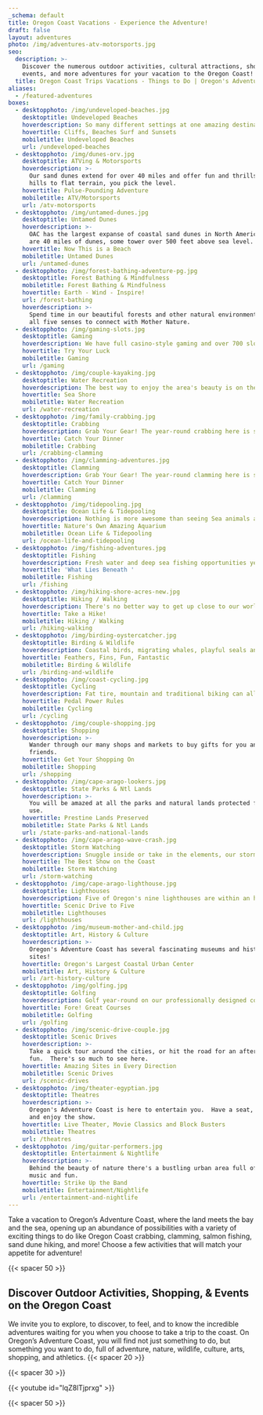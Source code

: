 ```yaml
---
_schema: default
title: Oregon Coast Vacations - Experience the Adventure!
draft: false
layout: adventures
photo: /img/adventures-atv-motorsports.jpg
seo:
  description: >-
    Discover the numerous outdoor activities, cultural attractions, shopping,
    events, and more adventures for your vacation to the Oregon Coast!
  title: Oregon Coast Trips Vacations - Things to Do | Oregon's Adventure Coast
aliases:
  - /featured-adventures
boxes:
  - desktopphoto: /img/undeveloped-beaches.jpg
    desktoptitle: Undeveloped Beaches
    hoverdescription: So many different settings at one amazing destination!
    hovertitle: Cliffs, Beaches Surf and Sunsets
    mobiletitle: Undeveloped Beaches
    url: /undeveloped-beaches
  - desktopphoto: /img/dunes-orv.jpg
    desktoptitle: ATVing & Motorsports
    hoverdescription: >-
      Our sand dunes extend for over 40 miles and offer fun and thrills.  From
      hills to flat terrain, you pick the level.
    hovertitle: Pulse-Pounding Adventure
    mobiletitle: ATV/Motorsports
    url: /atv-motorsports
  - desktopphoto: /img/untamed-dunes.jpg
    desktoptitle: Untamed Dunes
    hoverdescription: >-
      OAC has the largest expanse of coastal sand dunes in North America. There
      are 40 miles of dunes, some tower over 500 feet above sea level.
    hovertitle: Now This is a Beach
    mobiletitle: Untamed Dunes
    url: /untamed-dunes
  - desktopphoto: /img/forest-bathing-adventure-pg.jpg
    desktoptitle: Forest Bathing & Mindfulness
    mobiletitle: Forest Bathing & Mindfulness
    hovertitle: Earth - Wind - Inspire!
    url: /forest-bathing
    hoverdescription: >-
      Spend time in our beautiful forests and other natural environments and use
      all five senses to connect with Mother Nature.
  - desktopphoto: /img/gaming-slots.jpg
    desktoptitle: Gaming
    hoverdescription: We have full casino-style gaming and over 700 slots right in town.
    hovertitle: Try Your Luck
    mobiletitle: Gaming
    url: /gaming
  - desktopphoto: /img/couple-kayaking.jpg
    desktoptitle: Water Recreation
    hoverdescription: The best way to enjoy the area's beauty is on the water.
    hovertitle: Sea Shore
    mobiletitle: Water Recreation
    url: /water-recreation
  - desktopphoto: /img/family-crabbing.jpg
    desktoptitle: Crabbing
    hoverdescription: Grab Your Gear! The year-round crabbing here is second to none.
    hovertitle: Catch Your Dinner
    mobiletitle: Crabbing
    url: /crabbing-clamming
  - desktopphoto: /img/clamming-adventures.jpg
    desktoptitle: Clamming
    hoverdescription: Grab Your Gear! The year-round clamming here is second to none.
    hovertitle: Catch Your Dinner
    mobiletitle: Clamming
    url: /clamming
  - desktopphoto: /img/tidepooling.jpg
    desktoptitle: Ocean Life & Tidepooling
    hoverdescription: Nothing is more awesome than seeing Sea animals and plants on the beach.
    hovertitle: Nature's Own Amazing Aquarium
    mobiletitle: Ocean Life & Tidepooling
    url: /ocean-life-and-tidepooling
  - desktopphoto: /img/fishing-adventures.jpg
    desktoptitle: Fishing
    hoverdescription: Fresh water and deep sea fishing opportunities year 'round
    hovertitle: 'What Lies Beneath '
    mobiletitle: Fishing
    url: /fishing
  - desktopphoto: /img/hiking-shore-acres-new.jpg
    desktoptitle: Hiking / Walking
    hoverdescription: There's no better way to get up close to our world famous scenery.
    hovertitle: Take a Hike!
    mobiletitle: Hiking / Walking
    url: /hiking-walking
  - desktopphoto: /img/birding-oystercatcher.jpg
    desktoptitle: Birding & Wildlife
    hoverdescription: Coastal birds, migrating whales, playful seals and sea lions abound.
    hovertitle: Feathers, Fins, Fun, Fantastic
    mobiletitle: Birding & Wildlife
    url: /birding-and-wildlife
  - desktopphoto: /img/coast-cycling.jpg
    desktoptitle: Cycling
    hoverdescription: Fat tire, mountain and traditional biking can all be done at OAC.
    hovertitle: Pedal Power Rules
    mobiletitle: Cycling
    url: /cycling
  - desktopphoto: /img/couple-shopping.jpg
    desktoptitle: Shopping
    hoverdescription: >-
      Wander through our many shops and markets to buy gifts for you and your
      friends.
    hovertitle: Get Your Shopping On
    mobiletitle: Shopping
    url: /shopping
  - desktopphoto: /img/cape-arago-lookers.jpg
    desktoptitle: State Parks & Ntl Lands
    hoverdescription: >-
      You will be amazed at all the parks and natural lands protected for your
      use.
    hovertitle: Prestine Lands Preserved
    mobiletitle: State Parks & Ntl Lands
    url: /state-parks-and-national-lands
  - desktopphoto: /img/cape-arago-wave-crash.jpg
    desktoptitle: Storm Watching
    hoverdescription: Snuggle inside or take in the elements, our storms are breathtaking.
    hovertitle: The Best Show on the Coast
    mobiletitle: Storm Watching
    url: /storm-watching
  - desktopphoto: /img/cape-arago-lighthouse.jpg
    desktoptitle: Lighthouses
    hoverdescription: Five of Oregon's nine lighthouses are within an hours drive.
    hovertitle: Scenic Drive to Five
    mobiletitle: Lighthouses
    url: /lighthouses
  - desktopphoto: /img/museum-mother-and-child.jpg
    desktoptitle: Art, History & Culture
    hoverdescription: >-
      Oregon's Adventure Coast has several fascinating museums and historical
      sites!
    hovertitle: Oregon's Largest Coastal Urban Center
    mobiletitle: Art, History & Culture
    url: /art-history-culture
  - desktopphoto: /img/golfing.jpg
    desktoptitle: Golfing
    hoverdescription: Golf year-round on our professionally designed courses.
    hovertitle: Fore! Great Courses
    mobiletitle: Golfing
    url: /golfing
  - desktopphoto: /img/scenic-drive-couple.jpg
    desktoptitle: Scenic Drives
    hoverdescription: >-
      Take a quick tour around the cities, or hit the road for an afternoon of
      fun.  There's so much to see here.
    hovertitle: Amazing Sites in Every Direction
    mobiletitle: Scenic Drives
    url: /scenic-drives
  - desktopphoto: /img/theater-egyptian.jpg
    desktoptitle: Theatres
    hoverdescription: >-
      Oregon's Adventure Coast is here to entertain you.  Have a seat, sit back
      and enjoy the show.
    hovertitle: Live Theater, Movie Classics and Block Busters
    mobiletitle: Theatres
    url: /theatres
  - desktopphoto: /img/guitar-performers.jpg
    desktoptitle: Entertainment & Nightlife
    hoverdescription: >-
      Behind the beauty of nature there's a bustling urban area full of live
      music and fun.
    hovertitle: Strike Up the Band
    mobiletitle: Entertainment/Nightlife
    url: /entertainment-and-nightlife
---
```

Take a vacation to Oregon’s Adventure Coast, where the land meets the bay and the sea, opening up an abundance of possibilities with a variety of exciting things to do like Oregon Coast crabbing, clamming, salmon fishing, sand dune hiking, and more! Choose a few activities that will match your appetite for adventure!

{{< spacer 50 >}}

## Discover Outdoor Activities, Shopping, & Events on the Oregon Coast

We invite you to explore, to discover, to feel, and to know the incredible adventures waiting for you when you choose to take a trip to the coast. On Oregon’s Adventure Coast, you will find not just something to do, but something you want to do, full of adventure, nature, wildlife, culture, arts, shopping, and athletics. {{< spacer 20 >}}


{{< spacer 30 >}}

{{< youtube id="lqZ8lTjprxg" >}}

{{< spacer 50 >}}